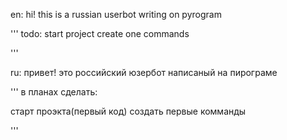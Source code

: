 en: hi! this is a russian userbot writing on pyrogram

'''
todo:
start project
create one commands

'''

ru: привет! это российский юзербот написаный на пирограме

'''
в планах сделать:

старт проэкта(первый код)
создать первые комманды 

'''

